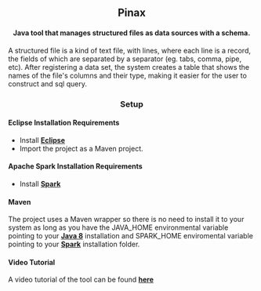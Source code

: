 ## <div align="center">Pinax</div>

#### <div align="center">Java tool that manages structured files as data sources with a schema.</div>

A structured file is a kind of text file, with lines, where each line is a record, the fields of which are separated by a
separator (eg. tabs, comma, pipe, etc). After registering a data set, the system creates a table that shows the names of 
the file's columns and their type, making it easier for the user to construct and sql query.

### <div align="center">Setup</div>

#### Eclipse Installation Requirements

- Install [**Eclipse**](https://www.eclipse.org/downloads/)
- Import the project as a Maven project.

#### Apache Spark Installation Requirements

- Install [**Spark**](https://spark.apache.org/downloads.html)

#### Maven

The project uses a Maven wrapper so there is no need to install it to your system as long as you have the JAVA_HOME environmental 
variable pointing to your [**Java 8**](https://www.oracle.com/java/technologies/downloads/archive/) installation and SPARK_HOME
enviromental variable pointing to your [**Spark**](https://spark.apache.org/downloads.html) installation
folder.

#### <div>Video Tutorial</div>

A video tutorial of the tool can be found [**here**](https://www.youtube.com/watch?v=yMy2bhLZ8lY&ab_channel=PanosVassiliadis)

